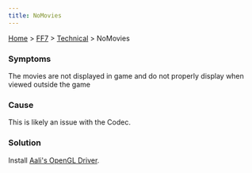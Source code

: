 ```yaml
---
title: NoMovies
---
```


[Home](Main%20Page.md) > [FF7](FF7.md) > [Technical](FF7/Technical.md) > NoMovies

### Symptoms

The movies are not displayed in game and do not properly display when
viewed outside the game

### Cause

This is likely an issue with the Codec.

### Solution

Install [Aali's OpenGL Driver][].

  [Aali's OpenGL Driver]: http://forums.qhimm.com/index.php?topic=8306.0
